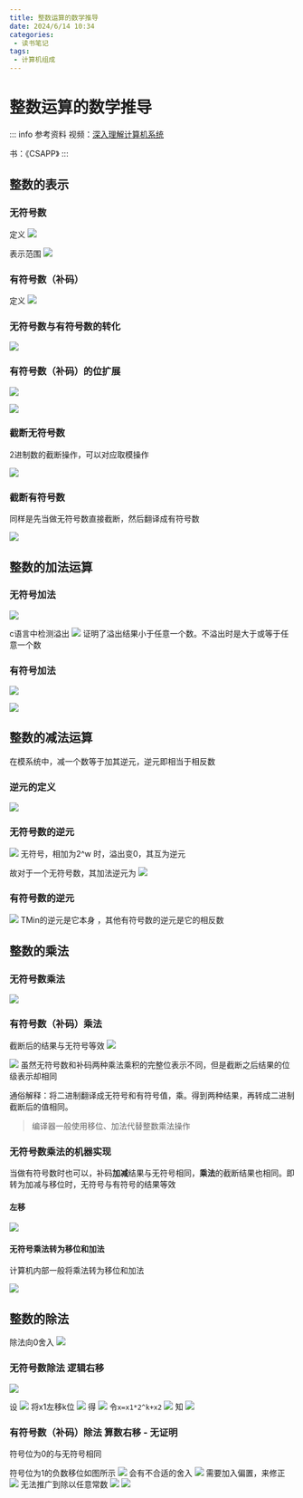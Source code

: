 ```yaml
---
title: 整数运算的数学推导
date: 2024/6/14 10:34
categories:
 - 读书笔记
tags:
 - 计算机组成
---
```


# 整数运算的数学推导

::: info 参考资料
视频：[深入理解计算机系统](https://www.bilibili.com/video/BV1Ff4y1q7Kf)

书：《CSAPP》
:::

## 整数的表示

### 无符号数

定义
![](/img/2024/f4fc3f0e308b0345d20a16818fc5519b.png)

表示范围
![](/img/2024/7f586b15e0e0f20026f9fd3bf6780ddf.png)

### 有符号数（补码）

定义
![](/img/2024/36ef0746046218ac168006e0ecd76a1d.png)


### 无符号数与有符号数的转化

![](/img/2024/08169adc3d5777c8def75981f15055e9.png)


### 有符号数（补码）的位扩展

![](/img/2024/e0c5c20a092e43d4aa1c95ac869f8064.png)

![](/img/2024/6f73783389b99a52e2e06266baaf204f.png)


### 截断无符号数

2进制数的截断操作，可以对应取模操作

![](/img/2024/7dc4bf62a250646a8d6f0bcdfc46ad73.png)

### 截断有符号数

同样是先当做无符号数直接截断，然后翻译成有符号数

![](/img/2024/3e867041bbca6f57186a78a761f3b856.png)

## 整数的加法运算

### 无符号加法

![](/img/2024/5b890fb0aaf4de478003ab2ecbbb097a.png)

c语言中检测溢出
![](/img/2024/91b187e4c5906ad304ff12bfc85c5789.png)
证明了溢出结果小于任意一个数。不溢出时是大于或等于任意一个数

### 有符号加法

![](/img/2024/f00f8213d71c424e5eadf0bd831c6597.png)

![](/img/2024/32cf8a1f23909e8ef9d3e39e53f8b9de.png)


## 整数的减法运算

在模系统中，减一个数等于加其逆元，逆元即相当于相反数

### 逆元的定义

![](/img/2024/d7cb7df992600aef5181e86e1ea6a9e4.png)
### 无符号数的逆元

![](/img/2024/0202e1b8ba8e7918ca24b8d7dba9aa62.png)
无符号，相加为2^w 时，溢出变0，其互为逆元

故对于一个无符号数，其加法逆元为
![](/img/2024/5ecc2f892857e82a7087c74872f755ab.png)

### 有符号数的逆元

![](/img/2024/53c8e232834f6eaadef4c46d2b489139.png)
 TMin的逆元是它本身 ，其他有符号数的逆元是它的相反数

## 整数的乘法

### 无符号数乘法

![](/img/2024/b1794d758ed686a4f76e3f5290b7a600.png)

### 有符号数（补码）乘法

截断后的结果与无符号等效
![](/img/2024/31a9129f9074c4254756510c69f190cd.png)

![](/img/2024/bb6c48b81eac4f4e76cc015ec714a459.png)
虽然无符号数和补码两种乘法乘积的完整位表示不同，但是截断之后结果的位级表示却相同

通俗解释：将二进制翻译成无符号和有符号值，乘。得到两种结果，再转成二进制截断后的值相同。

> 编译器一般使用移位、加法代替整数乘法操作

### 无符号数乘法的机器实现

当做有符号数时也可以，补码**加减**结果与无符号相同，**乘法**的截断结果也相同。即转为加减与移位时，无符号与有符号的结果等效
#### 左移

![](/img/2024/35149c6fab5af0b4b1a749dad85bc975.png)

#### 无符号乘法转为移位和加法

计算机内部一般将乘法转为移位和加法

![](/img/2024/55a289fd97a4217420056e7d1b645115.png)

## 整数的除法

除法向0舍入
![](/img/2024/9a9fe122e5e1aab7d1e7b3a4dd974623.png)

### 无符号数除法 逻辑右移


![](/img/2024/ab2894288ede21dc25bdd015ba669729.png)

设
![](/img/2024/19ef6b5c920ae6436e28e50f43ed0b39.png)
将x1左移k位
![](/img/2024/5b0206920624c46d3fe78610b414e45f.png)
得
![](/img/2024/f8ffa46d6695c197cbe1a07e52171f48.png)
令`x=x1*2^k+x2`
![](/img/2024/278d02234f17b732885e85c58acbe57f.png)
知
![](/img/2024/47d2bedd87794a9c0b949d565825c51e.png)
### 有符号数（补码）除法 算数右移 - 无证明

符号位为0的与无符号相同

符号位为1的负数移位如图所示
![](/img/2024/3a9937aa8eeaa38dece2d10ff4c6d6d6.png)
会有不合适的舍入
![](/img/2024/0bd91715e16baac92421e30bf5f4546c.png)
需要加入偏置，来修正
![](/img/2024/9b2d9e9c3f8112c0df034ab81c2fa2e8.png)
无法推广到除以任意常数
![](/img/2024/983b7ad4054abeb81d2c84a415d22431.png)
![](/img/2024/069386392862ab40c64e4c068ac66d5a.png)




